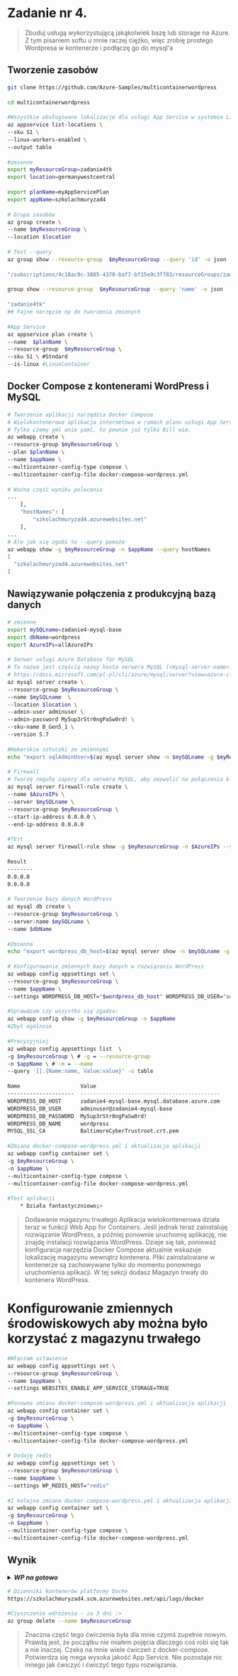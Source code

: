 # Zadanie nr 4. 
> Zbuduj usługą wykorzystującą jakąkolwiek bazę lub storage na Azure.
Z tym pisaniem softu u mnie raczej ciężko, więc zrobię prostego Wordpresa w kontenerze i podłączę go do mysql'a

## Tworzenie zasobów
```bash
git clone https://github.com/Azure-Samples/multicontainerwordpress

cd multicontainerwordpress

#Wszystkie obsługiwane lokalizacje dla usługi App Service w systemie Linux w warstwie Standardowa
az appservice list-locations \
--sku S1 \
--linux-workers-enabled \
--output table

#zmienne
export myResourceGroup=zadanie4tk
export location=germanywestcentral

export planName=myAppServicePlan
export appName=szkolachmuryzad4

# Grupa zasobów
az group create \
--name $myResourceGroup \
--location $location

# Test --query
az group show --resource-group  $myResourceGroup --query 'id' -o json

"/subscriptions/4c18ac9c-3885-4370-baf7-bf15e9c3f783/resourceGroups/zadanie4tk"

group show --resource-group  $myResourceGroup --query 'name' -o json

"zadanie4tk"
## Fajne narzęzie np do tworzenia zmienych

#App Service
az appservice plan create \
--name  $planName \
--resource-group  $myResourceGroup \
--sku S1 \ #Stndard
--is-linux #LinuxContainer
```

## Docker Compose z kontenerami WordPress i MySQL
```bash
# Tworzenie aplikacji narzędzia Docker Compose
# Wielokontenerowa aplikacja internetowa w ramach planu usługi App Service. docker-compose-wordpress.yml znajduje się w katalogi z demo zaciągniętym z gita. 
# Tylko czemy yml anie yaml, to pewnie już tylko Bill wie.
az webapp create \
--resource-group $myResourceGroup \
--plan $planName \
--name $appName \
--multicontainer-config-type compose \
--multicontainer-config-file docker-compose-wordpress.yml

# Ważna część wyniku polecenia
...
    ],
    "hostNames": [
        "szkolachmuryzad4.azurewebsites.net"
    ],
...
# Ale jak się zgubi to --query pomoże
az webapp show -g $myResourceGroup -n $appName --query hostNames
[
  "szkolachmuryzad4.azurewebsites.net"
]
```
## Nawiązywanie połączenia z produkcyjną bazą danych
```bash
# zmienne
export mySQLname=zadanie4-mysql-base
export dbName=wordpress
export AzureIPs=allAzureIPs

# Serwer usługi Azure Database for MySQL
# Ta nazwa jest częścią nazwy hosta serwera MySQL (<mysql-server-name>.database.windows.net) i musi być unikatowa w skali globalnej.
# https://docs.microsoft.com/pl-pl/cli/azure/mysql/server?view=azure-cli-latest#az_mysql_server_create
az mysql server create \
--resource-group $myResourceGroup \
--name $mySQLname  \
--location $location \
--admin-user adminuser \
--admin-password My5up3rStr0ngPaSw0rd! \
--sku-name B_Gen5_1 \
--version 5.7

#Hakerskie sztuczki ze zmiennymi
echo "export sqlAdminUser=$(az mysql server show -n $mySQLname -g $myResourceGroup --query administratorLogin -o tsv)" >> ../.var

# Firewall
# Tworzę regułę zapory dla serwera MySQL, aby zezwolić na połączenia klienckie. Po ustawieniu początkowego i końcowego adresu IP na 0.0.0.0 zapora będzie otwierana tylko dla innych zasobów platformy Azure.
az mysql server firewall-rule create \
--name $AzureIPs \
--server $mySQLname \
--resource-group $myResourceGroup \
--start-ip-address 0.0.0.0 \
--end-ip-address 0.0.0.0

#TEst
az mysql server firewall-rule show -g $myResourceGroup -n $AzureIPs --server $mySQLname --query '[endIpAddress, startIpAddress]' -o table 

Result
--------
0.0.0.0
0.0.0.0

# Tworzenie bazy danych WordPress
az mysql db create \
--resource-group $myResourceGroup \
--server-name $mySQLname \
--name $dbName

#Zmienna
echo "export wordpress_db_host=$(az mysql server show -n $mySQLname -g $myResourceGroup --query fullyQualifiedDomainName -o tsv)" >> ../.var

# Konfigurowanie zmiennych bazy danych w rozwiązaniu WordPress
az webapp config appsettings set \
--resource-group $myResourceGroup \
--name $appName \
--settings WORDPRESS_DB_HOST="$wordpress_db_host" WORDPRESS_DB_USER="adminuser@$mySQLname" WORDPRESS_DB_PASSWORD="My5up3rStr0ngPaSw0rd!" WORDPRESS_DB_NAME="$dbName" MYSQL_SSL_CA="BaltimoreCyberTrustroot.crt.pem"

#Sprawdzam czy wszystko się zgadza:
az webapp config show -g $myResourceGroup -n $appName
#Zbyt ogólnoie

#Precyzyjniej
az webapp config appsettings list  \
-g $myResourceGroup \ # -g = --resource-group
-n $appName \ # -m = --mame
--query '[].{Name:name, Value:value}' -o table

Name                   Value
---------------------  --------------------------------------------
WORDPRESS_DB_HOST      zadanie4-mysql-base.mysql.database.azure.com
WORDPRESS_DB_USER      adminuser@zadanie4-mysql-base
WORDPRESS_DB_PASSWORD  My5up3rStr0ngPaSw0rd!
WORDPRESS_DB_NAME      wordpress
MYSQL_SSL_CA           BaltimoreCyberTrustroot.crt.pem

#Zmiana docker-compose-wordpress.yml i aktualizacja aplikacji
az webapp config container set \
-g $myResourceGroup \
-n $appName \
--multicontainer-config-type compose \
--multicontainer-config-file docker-compose-wordpress.yml

#Test aplikacji
    * Działa fantastyczniowo;>

```
> Dodawanie magazynu trwałego
Aplikacja wielokontenerowa działa teraz w funkcji Web App for Containers. Jeśli jednak teraz zainstaluję rozwiązanie WordPress, a później ponownie uruchomię aplikację, nie znajdę instalacji rozwiązania WordPress. Dzieje się tak, ponieważ konfiguracja narzędzia Docker Compose aktualnie wskazuje lokalizację magazynu wewnątrz kontenera. Pliki zainstalowane w kontenerze są zachowywane tylko do momentu ponownego uruchomienia aplikacji. W tej sekcji dodasz Magazyn trwały do kontenera WordPress.

# Konfigurowanie zmiennych środowiskowych aby można było korzystać z magazynu trwałego
```bash
#Włączam ustawienie
az webapp config appsettings set \
--resource-group $myResourceGroup \
--name $appName \
--settings WEBSITES_ENABLE_APP_SERVICE_STORAGE=TRUE

#Ponowna zmiana docker-compose-wordpress.yml i aktualizacja aplikacji
az webapp config container set \
-g $myResourceGroup \
-n $appName \
--multicontainer-config-type compose \
--multicontainer-config-file docker-compose-wordpress.yml

# Dodaję redis
az webapp config appsettings set \
--resource-group $myResourceGroup \
--name $appName \
--settings WP_REDIS_HOST="redis"

#I kolejna zmiana docker-compose-wordpress.yml i aktualizacja aplikacji
az webapp config container set \
-g $myResourceGroup \
-n $appName \
--multicontainer-config-type compose \
--multicontainer-config-file docker-compose-wordpress.yml
```
## Wynik
<details>
  <summary><b><i>WP na gotowo</i></b></summary>

![WP](./files/wp1.png "WordPress")
![WP](./files/wp2.png "WordPress")

</details>

```bash
# Dzienniki kontenerów platformy Docke
https://szkolachmuryzad4.scm.azurewebsites.net/api/logs/docker

#Czyszczenie wdrożenia - za 3 dni ;>
az group delete --name $myResourceGroup
```

> Znaczna część tego ćwiczenia była dla mnie czymś zupełnie nowym. 
Prawdą jest, że  początku nie miałem pojęcia dlaczego coś robi się tak a nie inaczej.
Czeka na mnie wiele ćwiczeń z docker-compose.
Potwierdza się mega wysoka jakość App Service.
Nie pozostaje nic innego jak ćwiczyć i ćwiczyć tego typu rozwiązania.
